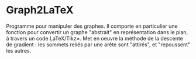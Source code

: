 # Graph2LaTeX

Programme pour manipuler des graphes. Il comporte en particulier une fonction pour convertir un graphe "abstrait" en représentation dans le plan, à travers un code LaTeX/Tikz=.
Met en oeuvre la méthode de la descente de gradient : les sommets reliés par une arête sont "attirés", et "repoussent" les autres.
